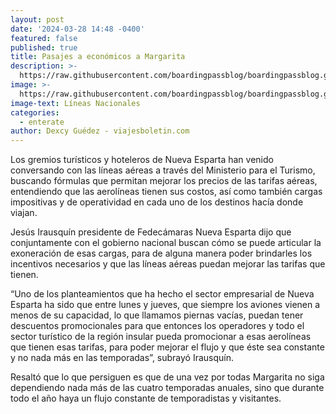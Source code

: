 ```yaml
---
layout: post
date: '2024-03-28 14:48 -0400'
featured: false
published: true
title: Pasajes a económicos a Margarita
description: >-
  https://raw.githubusercontent.com/boardingpassblog/boardingpassblog.github.io/main/assets/images/Aviones-Maiquetia.jpg
image: >-
  https://raw.githubusercontent.com/boardingpassblog/boardingpassblog.github.io/main/assets/images/Aviones-Maiquetia.jpg
image-text: Líneas Nacionales
categories:
  - enterate
author: Dexcy Guédez - viajesboletin.com
---
```

Los gremios turísticos y hoteleros de Nueva Esparta han venido conversando con las líneas aéreas a través del Ministerio para el Turismo, buscando fórmulas que permitan mejorar los precios de las tarifas aéreas, entendiendo que las aerolíneas tienen sus costos, así como también cargas impositivas y de operatividad en cada uno de los destinos hacía donde viajan.

Jesús Irausquín presidente de Fedecámaras Nueva Esparta dijo que conjuntamente con el gobierno nacional buscan cómo se puede articular la exoneración de esas cargas, para de alguna manera poder brindarles los incentivos necesarios y que las líneas aéreas puedan mejorar las tarifas que tienen.

“Uno de los planteamientos que ha hecho el sector empresarial de Nueva Esparta ha sido que entre lunes y jueves, que siempre los aviones vienen a menos de su capacidad, lo que llamamos piernas vacías, puedan tener descuentos promocionales para que entonces los operadores y todo el sector turístico de la región insular pueda promocionar a esas aerolíneas que tienen esas tarifas, para poder mejorar el flujo y que éste sea constante y no nada más en las temporadas”, subrayó Irausquín.

Resaltó que lo que persiguen es que de una vez por todas Margarita no siga dependiendo nada más de las cuatro temporadas anuales, sino que durante todo el año haya un flujo constante de temporadistas y visitantes.
